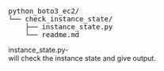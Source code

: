 <pre>
python_boto3_ec2/
└── check_instance_state/
    ├── instance_state.py
    └── readme.md
</pre>

instance_state.py- <br>
will check the instance state and give output. <br>
